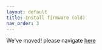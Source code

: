 ```yaml
---
layout: default
title: Install firmware (old)
nav_order: 3
---
```


We've moved! please navigate [here](https://docs.omi.me/get_started/Flash_device/)
